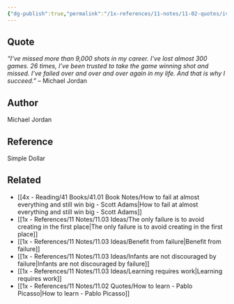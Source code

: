 ```yaml
---
{"dg-publish":true,"permalink":"/1x-references/11-notes/11-02-quotes/ive-failed-over-and-over-and-over-again-in-my-life-and-that-is-why-i-succeed-michael-jordan/","title":"Ive failed over and over and over again in my life. And that is why I succeed - Michael Jordan.","noteIcon":""}
---
```



## Quote
_“I’ve missed more than 9,000 shots in my career. I’ve lost almost 300 games. 26 times, I’ve been trusted to take the game winning shot and missed. I’ve failed over and over and over again in my life. And that is why I succeed.”_ – Michael Jordan

## Author
Michael Jordan

## Reference
Simple Dollar

## Related
- [[4x - Reading/41 Books/41.01 Book Notes/How to fail at almost everything and still win big - Scott Adams\|How to fail at almost everything and still win big - Scott Adams]]
- [[1x - References/11 Notes/11.03 Ideas/The only failure is to avoid creating in the first place\|The only failure is to avoid creating in the first place]]
- [[1x - References/11 Notes/11.03 Ideas/Benefit from failure\|Benefit from failure]]
- [[1x - References/11 Notes/11.03 Ideas/Infants are not discouraged by failure\|Infants are not discouraged by failure]]
- [[1x - References/11 Notes/11.03 Ideas/Learning requires work\|Learning requires work]]
- [[1x - References/11 Notes/11.02 Quotes/How to learn - Pablo Picasso\|How to learn - Pablo Picasso]]
